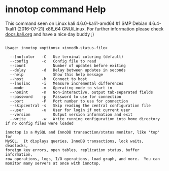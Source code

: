 # innotop command Help
 
 This command seen on Linux kali 4.6.0-kali1-amd64 #1 SMP Debian 4.6.4-1kali1 (2016-07-21) x86_64 GNU/Linux. For further information please check [docs.kali.org](docs.kali.org) and have a nice day buddy ;) 

~~~

Usage: innotop <options> <innodb-status-file>

  --[no]color   -C   Use terminal coloring (default)
  --config      -c   Config file to read
  --count            Number of updates before exiting
  --delay       -d   Delay between updates in seconds
  --help             Show this help message
  --host        -h   Connect to host
  --[no]inc     -i   Measure incremental differences
  --mode        -m   Operating mode to start in
  --nonint      -n   Non-interactive, output tab-separated fields
  --password    -p   Password to use for connection
  --port        -P   Port number to use for connection
  --skipcentral -s   Skip reading the central configuration file
  --user        -u   User for login if not current user
  --version          Output version information and exit
  --write       -w   Write running configuration into home directory if no config files were loaded

innotop is a MySQL and InnoDB transaction/status monitor, like 'top' for
MySQL.  It displays queries, InnoDB transactions, lock waits, deadlocks,
foreign key errors, open tables, replication status, buffer information,
row operations, logs, I/O operations, load graph, and more.  You can
monitor many servers at once with innotop. 


~~~
